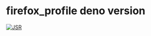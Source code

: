 # firefox_profile deno version

[![JSR](https://jsr.io/badges/@nobody/firefox-profile-deno)](https://jsr.io/@nobody/firefox-profile-deno)
